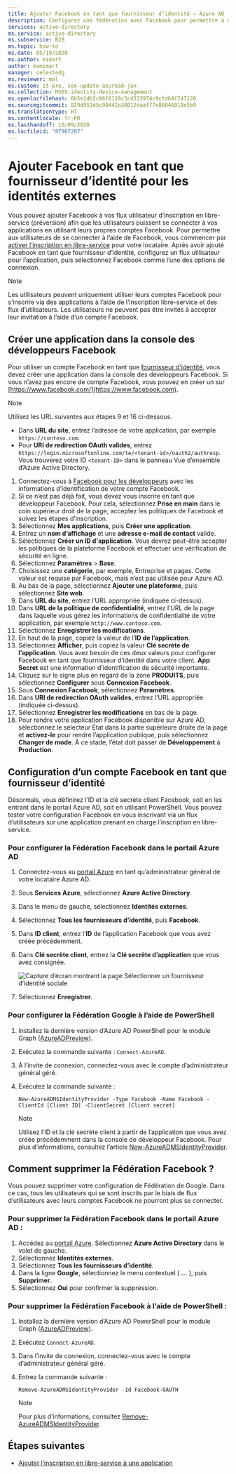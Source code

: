 ```yaml
---
title: Ajouter Facebook en tant que fournisseur d’identité – Azure AD
description: Configurez une fédération avec Facebook pour permettre à des utilisateurs externes (invités) de se connecter à vos applications Azure AD avec leurs propres comptes Facebook.
services: active-directory
ms.service: active-directory
ms.subservice: B2B
ms.topic: how-to
ms.date: 05/19/2020
ms.author: mimart
author: msmimart
manager: celestedg
ms.reviewer: mal
ms.custom: it-pro, seo-update-azuread-jan
ms.collection: M365-identity-device-management
ms.openlocfilehash: 0b5e1db2c86f6118c3cd333974c9cfd64f747128
ms.sourcegitcommit: 829d951d5c90442a38012daaf77e86046018e5b9
ms.translationtype: HT
ms.contentlocale: fr-FR
ms.lasthandoff: 10/09/2020
ms.locfileid: "87907207"
---
```

# <a name="add-facebook-as-an-identity-provider-for-external-identities"></a>Ajouter Facebook en tant que fournisseur d’identité pour les identités externes

Vous pouvez ajouter Facebook à vos flux utilisateur d’inscription en libre-service (préversion) afin que les utilisateurs puissent se connecter à vos applications en utilisant leurs propres comptes Facebook. Pour permettre aux utilisateurs de se connecter à l’aide de Facebook, vous commencer par [activer l’inscription en libre-service](self-service-sign-up-user-flow.md) pour votre locataire. Après avoir ajouté Facebook en tant que fournisseur d’identité, configurez un flux utilisateur pour l’application, puis sélectionnez Facebook comme l’une des options de connexion.

> [!NOTE]
> Les utilisateurs peuvent uniquement utiliser leurs comptes Facebook pour s’inscrire via des applications à l’aide de l’inscription libre-service et des flux d’utilisateurs. Les utilisateurs ne peuvent pas être invités à accepter leur invitation à l’aide d’un compte Facebook.

## <a name="create-an-app-in-the-facebook-developers-console"></a>Créer une application dans la console des développeurs Facebook

Pour utiliser un compte Facebook en tant que [fournisseur d’identité](identity-providers.md), vous devez créer une application dans la console des développeurs Facebook. Si vous n’avez pas encore de compte Facebook, vous pouvez en créer un sur [https://www.facebook.com/](https://www.facebook.com).

> [!NOTE]  
> Utilisez les URL suivantes aux étapes 9 et 16 ci-dessous.
> - Dans **URL du site**, entrez l’adresse de votre application, par exemple `https://contoso.com`.
> - Pour **URI de redirection OAuth valides**, entrez `https://login.microsoftonline.com/te/<tenant-id>/oauth2/authresp`. Vous trouverez votre ID `<tenant-ID>` dans le panneau Vue d’ensemble d’Azure Active Directory.


1. Connectez-vous à [Facebook pour les développeurs](https://developers.facebook.com/) avec les informations d’identification de votre compte Facebook.
2. Si ce n’est pas déjà fait, vous devez vous inscrire en tant que développeur Facebook. Pour cela, sélectionnez **Prise en main** dans le coin supérieur droit de la page, acceptez les politiques de Facebook et suivez les étapes d’inscription.
3. Sélectionnez **Mes applications**, puis **Créer une application**.
4. Entrez un **nom d’affichage** et une **adresse e-mail de contact** valide.
5. Sélectionnez **Créer un ID d'application**. Vous devrez peut-être accepter les politiques de la plateforme Facebook et effectuer une vérification de sécurité en ligne.
6. Sélectionnez **Paramètres** > **Base**.
7. Choisissez une **catégorie**, par exemple, Entreprise et pages. Cette valeur est requise par Facebook, mais n’est pas utilisée pour Azure AD.
8. Au bas de la page, sélectionnez **Ajouter une plateforme**, puis sélectionnez **Site web**.
9. Dans **URL du site**, entrez l’URL appropriée (indiquée ci-dessus).
10. Dans **URL de la politique de confidentialité**, entrez l’URL de la page dans laquelle vous gérez les informations de confidentialité de votre application, par exemple `http://www.contoso.com`.
11. Sélectionnez **Enregistrer les modifications**.
12. En haut de la page, copiez la valeur de l’**ID de l’application**.
13. Sélectionnez **Afficher**, puis copiez la valeur **Clé secrète de l’application**. Vous avez besoin de ces deux valeurs pour configurer Facebook en tant que fournisseur d’identité dans votre client. **App Secret** est une information d’identification de sécurité importante.
14. Cliquez sur le signe plus en regard de la zone **PRODUITS**, puis sélectionnez **Configurer** sous **Connexion Facebook**.
15. Sous **Connexion Facebook**, sélectionnez **Paramètres**.
16. Dans **URI de redirection OAuth valides**, entrez l’URL appropriée (indiquée ci-dessus).
17. Sélectionnez **Enregistrer les modifications** en bas de la page.
18. Pour rendre votre application Facebook disponible sur Azure AD, sélectionnez le sélecteur État dans la partie supérieure droite de la page et **activez-le** pour rendre l’application publique, puis sélectionnez **Changer de mode**. À ce stade, l’état doit passer de **Développement** à **Production**.
    
## <a name="configure-a-facebook-account-as-an-identity-provider"></a>Configuration d’un compte Facebook en tant que fournisseur d’identité
Désormais, vous définirez l’ID et la clé secrète client Facebook, soit en les entrant dans le portail Azure AD, soit en utilisant PowerShell. Vous pouvez tester votre configuration Facebook en vous inscrivant via un flux d’utilisateurs sur une application prenant en charge l’inscription en libre-service.

### <a name="to-configure-facebook-federation-in-the-azure-ad-portal"></a>Pour configurer la Fédération Facebook dans le portail Azure AD
1. Connectez-vous au [portail Azure](https://portal.azure.com) en tant qu’administrateur général de votre locataire Azure AD.
2. Sous **Services Azure**, sélectionnez **Azure Active Directory**.
3. Dans le menu de gauche, sélectionnez **Identités externes**.
4. Sélectionnez **Tous les fournisseurs d’identité**, puis **Facebook**.
5. Dans **ID client**, entrez l’**ID** de l’application Facebook que vous avez créée précédemment.
6. Dans **Clé secrète client**, entrez la **Clé secrète d’application** que vous avez consignée.

   ![Capture d’écran montrant la page Sélectionner un fournisseur d’identité sociale](media/facebook-federation/add-social-identity-provider-page.png)

7. Sélectionnez **Enregistrer**.
### <a name="to-configure-facebook-federation-by-using-powershell"></a>Pour configurer la Fédération Google à l’aide de PowerShell
1. Installez la dernière version d’Azure AD PowerShell pour le module Graph ([AzureADPreview](https://www.powershellgallery.com/packages/AzureADPreview)).
2. Exécutez la commande suivante : `Connect-AzureAD`.
3. À l’invite de connexion, connectez-vous avec le compte d’administrateur général géré.  
4. Exécutez la commande suivante : 
   
   `New-AzureADMSIdentityProvider -Type Facebook -Name Facebook -ClientId [Client ID] -ClientSecret [Client secret]`
 
   > [!NOTE]
   > Utilisez l’ID et la clé secrète client à partir de l’application que vous avez créée précédemment dans la console de développeur Facebook. Pour plus d’informations, consultez l’article [New-AzureADMSIdentityProvider](https://docs.microsoft.com/powershell/module/azuread/new-azureadmsidentityprovider?view=azureadps-2.0-preview). 

## <a name="how-do-i-remove-facebook-federation"></a>Comment supprimer la Fédération Facebook ?
Vous pouvez supprimer votre configuration de Fédération de Google. Dans ce cas, tous les utilisateurs qui se sont inscrits par le biais de flux d’utilisateurs avec leurs comptes Facebook ne pourront plus se connecter. 

### <a name="to-delete-facebook-federation-in-the-azure-ad-portal"></a>Pour supprimer la Fédération Facebook dans le portail Azure AD : 
1. Accédez au [portail Azure](https://portal.azure.com). Sélectionnez **Azure Active Directory** dans le volet de gauche. 
2. Sélectionnez **Identités externes**.
3. Sélectionnez **Tous les fournisseurs d’identité**.
4. Dans la ligne **Google**, sélectionnez le menu contextuel ( **...** ), puis **Supprimer**. 
5. Sélectionnez **Oui** pour confirmer la suppression.

### <a name="to-delete-facebook-federation-by-using-powershell"></a>Pour supprimer la Fédération Facebook à l’aide de PowerShell : 
1. Installez la dernière version d’Azure AD PowerShell pour le module Graph ([AzureADPreview](https://www.powershellgallery.com/packages/AzureADPreview)).
2. Exécutez `Connect-AzureAD`.  
4. Dans l’invite de connexion, connectez-vous avec le compte d’administrateur général géré.  
5. Entrez la commande suivante :

    `Remove-AzureADMSIdentityProvider -Id Facebook-OAUTH`

   > [!NOTE]
   > Pour plus d’informations, consultez [Remove-AzureADMSIdentityProvider](https://docs.microsoft.com/powershell/module/azuread/Remove-AzureADMSIdentityProvider?view=azureadps-2.0-preview). 

## <a name="next-steps"></a>Étapes suivantes

- [Ajouter l’inscription en libre-service à une application](self-service-sign-up-user-flow.md)
